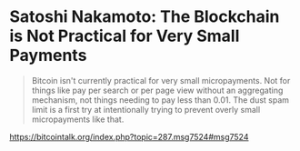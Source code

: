# Satoshi Nakamoto: The Blockchain is Not Practical for Very Small Payments

> Bitcoin isn't currently practical for very small micropayments.  Not for things like pay per search or per page view without an aggregating mechanism, not things needing to pay less than 0.01.  The dust spam limit is a first try at intentionally trying to prevent overly small micropayments like that.

https://bitcointalk.org/index.php?topic=287.msg7524#msg7524

